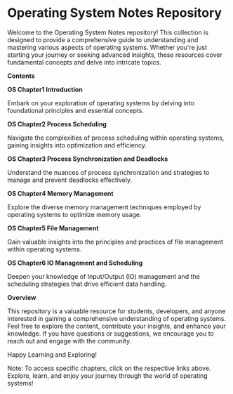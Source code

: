 # Operating System Notes Repository

Welcome to the Operating System Notes repository! This collection is designed to provide a comprehensive guide to understanding and mastering various aspects of operating systems. Whether you're just starting your journey or seeking advanced insights, these resources cover fundamental concepts and delve into intricate topics.

**Contents**

**OS Chapter1 Introduction**

Embark on your exploration of operating systems by delving into foundational principles and essential concepts.

**OS Chapter2 Process Scheduling**

Navigate the complexities of process scheduling within operating systems, gaining insights into optimization and efficiency.

**OS Chapter3 Process Synchronization and Deadlocks**

Understand the nuances of process synchronization and strategies to manage and prevent deadlocks effectively.

**OS Chapter4 Memory Management**

Explore the diverse memory management techniques employed by operating systems to optimize memory usage.

**OS Chapter5 File Management**

Gain valuable insights into the principles and practices of file management within operating systems.

**OS Chapter6 IO Management and Scheduling**

Deepen your knowledge of Input/Output (IO) management and the scheduling strategies that drive efficient data handling.

**Overview**

This repository is a valuable resource for students, developers, and anyone interested in gaining a comprehensive understanding of operating systems. Feel free to explore the content, contribute your insights, and enhance your knowledge. If you have questions or suggestions, we encourage you to reach out and engage with the community.

Happy Learning and Exploring!

Note: To access specific chapters, click on the respective links above. Explore, learn, and enjoy your journey through the world of operating systems!
